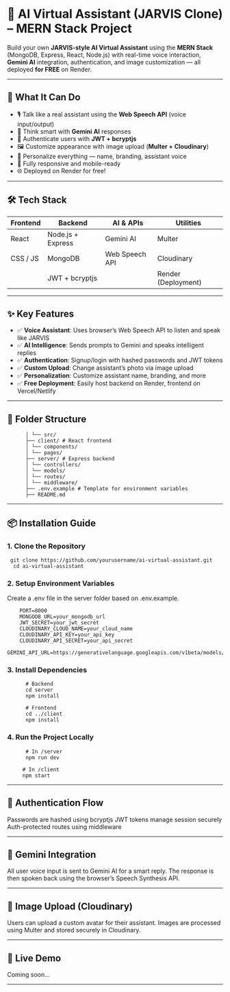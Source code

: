 # 🤖 AI Virtual Assistant (JARVIS Clone) – MERN Stack Project

Build your own **JARVIS-style AI Virtual Assistant** using the **MERN Stack** (MongoDB, Express, React, Node.js) with real-time voice interaction, **Gemini AI** integration, authentication, and image customization — all deployed **for FREE** on Render.

---

## 🚀 What It Can Do

- 🎙️ Talk like a real assistant using the **Web Speech API** (voice input/output)
- 🧠 Think smart with **Gemini AI** responses
- 🔐 Authenticate users with **JWT + bcryptjs**
- 🖼️ Customize appearance with image upload (**Multer + Cloudinary**)
- 💬 Personalize everything — name, branding, assistant voice
- 📱 Fully responsive and mobile-ready
- 🌐 Deployed on Render for free!

---

## 🛠️ Tech Stack

| Frontend     | Backend          | AI & APIs       | Utilities         |
|--------------|------------------|------------------|--------------------|
| React        | Node.js + Express| Gemini AI        | Multer             |
| CSS / JS     | MongoDB          | Web Speech API   | Cloudinary         |
|              | JWT + bcryptjs   |                  | Render (Deployment)|

---

## ✨ Key Features

- ✅ **Voice Assistant**: Uses browser’s Web Speech API to listen and speak like JARVIS  
- ✅ **AI Intelligence**: Sends prompts to Gemini and speaks intelligent replies  
- ✅ **Authentication**: Signup/login with hashed passwords and JWT tokens  
- ✅ **Custom Upload**: Change assistant’s photo via image upload  
- ✅ **Personalization**: Customize assistant name, branding, and more  
- ✅ **Free Deployment**: Easily host backend on Render, frontend on Vercel/Netlify  

---

## 📂 Folder Structure
  
          │ └── src/
          ├── client/ # React frontend
          │ └── components/
          │ └── pages/
          ├── server/ # Express backend
          │ └── controllers/
          │ └── models/
          │ └── routes/
          │ └── middleware/
          ├── .env.example # Template for environment variables
          ├── README.md

---

## 📦 Installation Guide

### 1. Clone the Repository
     git clone https://github.com/yourusername/ai-virtual-assistant.git
      cd ai-virtual-assistant


###  2. Setup Environment Variables
Create a .env file in the server folder based on .env.example.

        PORT=8000
        MONGODB_URL=your_mongodb_url
        JWT_SECRET=your_jwt_secret
        CLOUDINARY_CLOUD_NAME=your_cloud_name
        CLOUDINARY_API_KEY=your_api_key
        CLOUDINARY_API_SECRET=your_api_secret
        GEMINI_API_URL=https://generativelanguage.googleapis.com/v1beta/models/...

### 3. Install Dependencies
          # Backend
          cd server
          npm install

          # Frontend
          cd ../client
          npm install

###  4. Run the Project Locally
          # In /server
          npm run dev

         # In /client
         npm start


---
## 🔐 Authentication Flow
Passwords are hashed using bcryptjs
JWT tokens manage session securely
Auth-protected routes using middleware

---

## 🧠 Gemini Integration
All user voice input is sent to Gemini AI for a smart reply.
The response is then spoken back using the browser’s Speech Synthesis API.

---

## 📸 Image Upload (Cloudinary)
Users can upload a custom avatar for their assistant.
Images are processed using Multer and stored securely in Cloudinary.

---

## 🧪 Live Demo
Coming soon...

---





